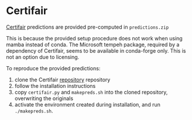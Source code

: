 # Certifair

[Certifair](https://github.com/rcpsl/Certifair) predictions are provided pre-computed in `predictions.zip`

This is because the provided setup procedure does not work when using mamba instead of conda. The Microsoft tempeh package, required by a dependency of Certifair, seems to be available in conda-forge only. This is not an option due to licensing.

To reproduce the provided predictions:

1. clone the Certifair [repository](https://github.com/rcpsl/Certifair) repository 
2. follow the installation instructions
3. copy `certifair.py` and `makepreds.sh` into the cloned repository, overwriting the originals
4. activate the environment created during installation, and run `./makepreds.sh`.

